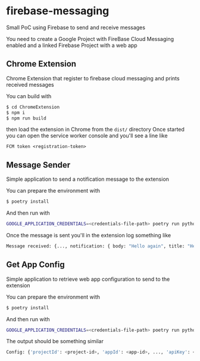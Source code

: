 # firebase-messaging
Small PoC using Firebase to send and receive messages

You need to create a Google Project with FireBase Cloud Messaging enabled and a linked Firebase Project with a web app

## Chrome Extension

Chrome Extension that register to firebase cloud messaging and prints received messages

You can build with

```sh
$ cd ChromeExtension
$ npm i
$ npm run build
```

then load the extension in Chrome from the `dist/` directory
Once started you can open the service worker console and you'll see a line like

```
FCM token <registration-token>
```

## Message Sender

Simple application to send a notification message to the extension

You can prepare the environment with 
```sh
$ poetry install
```

 And then run with 
 ```sh
 GOOGLE_APPLICATION_CREDENTIALS=<credentials-file-path> poetry run python ./message_sender/main.py <registration-token>
 ```

Once the message is sent you'll in the extension log something like
```sh
Message received: {..., notification: { body: "Hello again", title: "Hello" }, ...}
```

## Get App Config

Simple application to retrieve web app configuration to send to the extension

You can prepare the environment with 
```sh
$ poetry install
```

 And then run with 
 ```sh
 GOOGLE_APPLICATION_CREDENTIALS=<credentials-file-path> poetry run python ./get_app_config/main.py
 ```

The output should be something similar
```sh
Config: {'projectId': <project-id>, 'appId': <app-id>, ..., 'apiKey': <api-key>, ..., 'messagingSenderId': <sender-id>}
```
